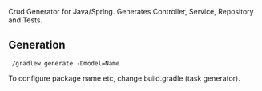 Crud Generator for Java/Spring.
Generates Controller, Service, Repository and Tests.

## Generation

```
./gradlew generate -Dmodel=Name
```

To configure package name etc, change build.gradle (task generator).
